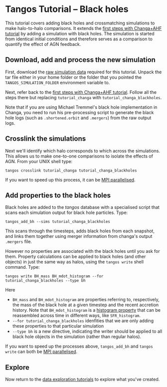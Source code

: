 Tangos Tutorial – Black holes
=============================

This tutorial covers adding black holes and crossmatching simulations to make halo-to-halo comparisons.
It extends the [first steps with Changa+AHF tutorial](first_steps_changa+ahf.md)
by adding a simulation with black holes. The simulation is started from identical initial
conditions and therefore serves as a comparison to quantify the effect of AGN feedback.

Download, add and process the new simulation
--------------------------------------------

First, download the
[raw simulation data](https://zenodo.org/record/5155467/files/tutorial_changa_blackholes.tar.gz?download=1) required
for this tutorial.
Unpack the tar file either in your home folder or the folder that you pointed the `TANGOS_SIMULATION_FOLDER`
environment
variable to.

Next, refer back to the [first steps with Changa+AHF tutorial](first_steps_changa+ahf.md).
Follow all the steps there but replacing `tutorial_changa` with `tutorial_changa_blackholes`.

Note that if you are using Michael Tremmel's black hole implementation in Changa, you need to run his
pre-processing script to generate the black hole logs (such as `.shortened.orbit` and `.mergers`) from
the raw output logs.


Crosslink the simulations
-------------------------

Next we'll identify which halo corresponds to which across the simulations. This allows us to make one-to-one
comparisons to isolate the effects of AGN. From your UNIX shell type:

```
tangos crosslink tutorial_changa tutorial_changa_blackholes
```

If you want to speed up this process, it can be [MPI parallelised](mpi.md).

Add properties to the black holes
---------------------------------

Black holes are added to the _tangos_ database with a specialised script that scans each simulation output
for black hole particles. Type:

```
tangos_add_bh --sims tutorial_changa_blackholes
```

This scans through the timesteps, adds black holes from each snapshot, and links them together using merger
information from changa's output `.mergers` file.

However no properties are associated with the black holes until you ask for them. Property calculations
can be applied to black holes (and other objects) in just the same way as halos, using the `tangos write`
shell command. Type:

```
tangos write BH_mass BH_mdot_histogram --for tutorial_changa_blackholes --type bh
```

Here
 - `BH_mass` and `BH_mdot_histogram` are properties referring to, respectively, the mass of
   the black hole at a given timestep and the recent accretion history. Note that `BH_mdot_histogram`
   is a [histogram property](histogram_properties.md) that can be reassembled across time
   in different ways, like `SFR_histogram`.
 - `--for tutorial_changa_blackholes` idenfities that we are only adding these properties to that
   particular simulation
 - `--type bh` is a new directive, indicating the writer should be applied to all black hole
   objects in the simulation (rather than regular halos).

If you want to speed up the processes above, `tangos_add_bh` and `tangos write` can both
be [MPI parallelised](mpi.md).

Explore
-------

Now return to the [data exploration tutorials](data_exploration.md) to explore what you've
created.
